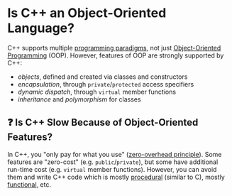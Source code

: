 # Is C++ an Object-Oriented Language?

C++ supports multiple
[programming paradigms][para],
not just [Object-Oriented Programming][oop] (OOP).
However, features of OOP are strongly supported by C++:
- *objects*, defined and created via classes and constructors
- *encapsulation*, through `private`/`protected` access specifiers
- *dynamic dispatch*, through `virtual` member functions
- *inheritance* and *polymorphism* for classes

## :question: Is C++ Slow Because of Object-Oriented Features?

In C++, you "only pay for what you use" ([zero-overhead principle][zero]).
Some features
are "zero-cost" (e.g. `public`/`private`),
but some have additional run-time cost (e.g. `virtual` member functions).
However, you can avoid them and write C++ code which is
mostly [procedural][proc] (similar to C),
mostly [functional][fun],
etc.

[para]: https://en.wikipedia.org/wiki/Programming_paradigm
[oop]: https://en.wikipedia.org/wiki/Object-oriented_programming
[zero]: https://en.cppreference.com/w/cpp/language/Zero-overhead_principle
[proc]: https://en.wikipedia.org/wiki/Procedural_programming
[fun]: https://en.wikipedia.org/wiki/Functional_programming
